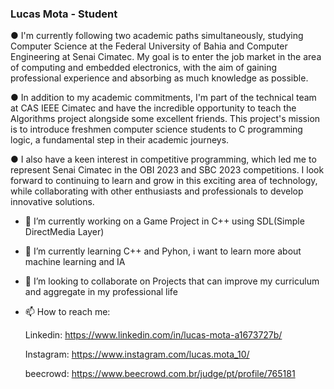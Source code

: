 ### Lucas Mota - Student

 ● I'm currently following two academic paths simultaneously, studying Computer Science at the Federal University of Bahia and Computer Engineering at Senai Cimatec. My goal is to enter the job market in the area of computing and embedded electronics, with the aim of gaining professional experience and absorbing as much knowledge as possible.

 ● In addition to my academic commitments, I'm part of the technical team at CAS IEEE Cimatec and have the incredible opportunity to teach the Algorithms project alongside some excellent friends. This project's mission is to introduce freshmen computer science students to C programming logic, a fundamental step in their academic journeys.

 ● I also have a keen interest in competitive programming, which led me to represent Senai Cimatec in the OBI 2023 and SBC 2023 competitions. I look forward to continuing to learn and grow in this exciting area of technology, while collaborating with other enthusiasts and professionals to develop innovative solutions.

- 🔭 I’m currently working on a Game Project in C++ using SDL(Simple DirectMedia Layer)
- 🌱 I’m currently learning C++ and Pyhon, i want to learn more about machine learning and IA
- 👯 I’m looking to collaborate on Projects that can improve my curriculum and aggregate in my professional life
- 📫 How to reach me:
  
  Linkedin: https://www.linkedin.com/in/lucas-mota-a1673727b/
  
  Instagram: https://www.instagram.com/lucas.mota_10/

  beecrowd: https://www.beecrowd.com.br/judge/pt/profile/765181

